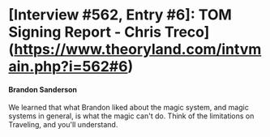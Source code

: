# [Interview #562, Entry #6]: TOM Signing Report - Chris Treco](https://www.theoryland.com/intvmain.php?i=562#6)

#### Brandon Sanderson

We learned that what Brandon liked about the magic system, and magic systems in general, is what the magic can't do. Think of the limitations on Traveling, and you'll understand.

